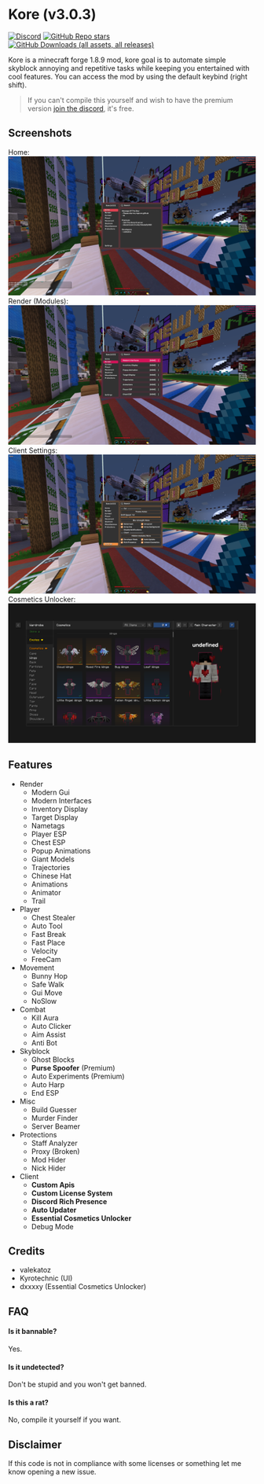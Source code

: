 # Kore (v3.0.3)

[![Discord](https://img.shields.io/discord/1196891678284460053?style=for-the-badge&logo=discord&label=discord&color=9089DA)](https://discord.gg/H4x6eFp9KR)
[![GitHub Repo stars](https://img.shields.io/github/stars/valekatoz/Kore?style=for-the-badge&label=stargazers&logo=esea&logoColor=FFA500&color=FFFF66)](https://github.com/valekatoz/KoreForge)
[![GitHub Downloads (all assets, all releases)](https://img.shields.io/github/downloads/valekatoz/KoreForge/total?style=for-the-badge&logo=github&label=downloads&color=32CD32)](https://github.com/valekatoz/Kore/releases)

Kore is a minecraft forge 1.8.9 mod, kore goal is to automate simple skyblock annoying and repetitive tasks while keeping you entertained with cool features. 
You can access the mod by using the default keybind (right shift).

> If you can't compile this yourself and wish to have the premium version [join the discord](https://discord.com/invite/H4x6eFp9KR), it's free.

## Screenshots
Home:
![Home](assets/screenshots/home.png)
Render (Modules):
![Render](assets/screenshots/render.png)
Client Settings:
![Settings](assets/screenshots/settings.png)
Cosmetics Unlocker:
![Cosmetics Unlocker](assets/screenshots/cosmetics.png)

## Features

- Render
  - Modern Gui
  - Modern Interfaces
  - Inventory Display
  - Target Display
  - Nametags
  - Player ESP
  - Chest ESP
  - Popup Animations
  - Giant Models
  - Trajectories
  - Chinese Hat
  - Animations
  - Animator
  - Trail
- Player
  - Chest Stealer
  - Auto Tool
  - Fast Break
  - Fast Place
  - Velocity
  - FreeCam
- Movement
  - Bunny Hop
  - Safe Walk
  - Gui Move
  - NoSlow
- Combat
  - Kill Aura
  - Auto Clicker
  - Aim Assist
  - Anti Bot
- Skyblock
  - Ghost Blocks
  - **Purse Spoofer** (Premium)
  - Auto Experiments (Premium)
  - Auto Harp
  - End ESP
- Misc
  - Build Guesser
  - Murder Finder
  - Server Beamer
- Protections
  - Staff Analyzer
  - Proxy (Broken)
  - Mod Hider
  - Nick Hider
- Client
  - **Custom Apis**
  - **Custom License System**
  - **Discord Rich Presence**
  - **Auto Updater**
  - **Essential Cosmetics Unlocker**
  - Debug Mode

## Credits

- valekatoz
- Kyrotechnic (UI)
- dxxxxy (Essential Cosmetics Unlocker)

## FAQ

#### Is it bannable?

Yes.

#### Is it undetected?

Don't be stupid and you won't get banned.

#### Is this a rat?

No, compile it yourself if you want.

## Disclaimer
If this code is not in compliance with some licenses or something let me know opening a new issue.
